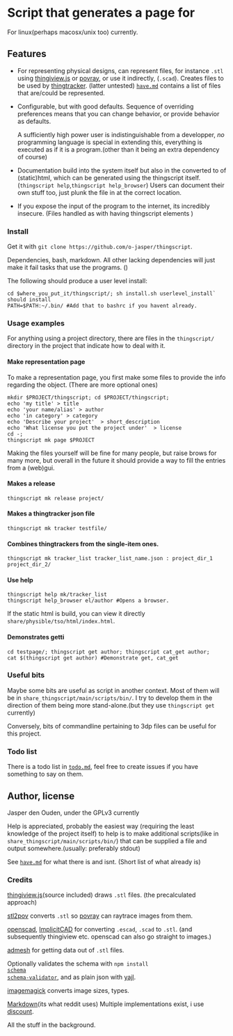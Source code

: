 
# Script that generates a page for 
For linux(perhaps macosx/unix too) currently. 

## Features
* For representing physical designs, can represent files, for instance `.stl` 
  using [thingiview.js](https://github.com/tbuser/thingiview.js) or
  [povray](http://povray.org/), or use it indirectly, (`.scad`).
  Creates files to be used by [thingtracker](http://thingtracker.net/).
  (latter untested) [`have.md`](have.md) contains a list of files that are/could
  be represented.
  
* Configurable, but with good defaults. Sequence of overriding preferences means 
  that you can change behavior, or provide behavior as defaults.

  A sufficiently high power user is indistinguishable from a developper, *no* 
  programming language is special in extending this, everything is executed as
  if it is a program.(other than it being an extra dependency of course)

* Documentation build into the system itself but also in the converted to
  of (static)html, which can be generated using the thingscript itself. 
  (`thingscript help`,`thingscript help_browser`) Users can document their
  own stuff too, just plunk the file in at the correct location.

* If you expose the input of the program to the internet, its incredibly insecure.
  (Files handled as with having thingscript elements )

### Install
Get it with `git clone https://github.com/o-jasper/thingscript`.

Dependencies, bash, markdown. All other lacking dependencies will just make it
fail tasks that use the programs. ()

The following should produce a user level install:

    cd $where_you_put_it/thingscript/; sh install.sh userlevel_install` should install
    PATH=$PATH:~/.bin/ #Add that to bashrc if you havent already.

### Usage examples
For anything using a project directory, there are files in the `thingscript/` 
directory in the project that indicate how to deal with it.

#### Make representation page
To make a representation page, you first make some files to provide the info regarding 
the object. (There are more optional ones)

    mkdir $PROJECT/thingscript; cd $PROJECT/thingscript;
    echo 'my title' > title
    echo 'your name/alias' > author
    echo 'in category' > category
    echo 'Describe your project'  > short_description
    echo 'What license you put the project under'  > license
    cd -;
    thingscript mk page $PROJECT

Making the files yourself will be fine for many people, but raise brows for many
more, but overall in the future it should provide a way to fill the entries from
a (web)gui.

#### Makes a release

    thingscript mk release project/
#### Makes a thingtracker json file

    thingscript mk tracker testfile/

#### Combines thingtrackers from the single-item ones.

    thingscript mk tracker_list tracker_list_name.json : project_dir_1 project_dir_2/
    
#### Use help

    thingscript help mk/tracker_list
    thingscript help_browser el/author #Opens a browser.
    
If the static html is build, you can view it directly 
`share/physible/tso/html/index.html`.

#### Demonstrates getti

    cd testpage/; thingscript get author; thingscript cat_get author;
    cat $(thingscript get author) #Demonstrate get, cat_get

### Useful bits
Maybe some bits are useful as script in another context. Most of them will be in
`share_thingscript/main/scripts/bin/`. I try to develop them in the direction
of them being more stand-alone.(but they use `thingscript get` currently)

Conversely, bits of commandline pertaining to 3dp files can be useful for this
project.

### Todo list
There is a todo list in
[`todo.md`](https://github.com/o-jasper/thingscript/blob/master/todo.md), feel free to create issues if you have something to say on them.

## Author, license
Jasper den Ouden, under the GPLv3 currently

Help is appreciated, probably the easiest way
(requiring the least knowledge of the project itself) to help is to make
additional scripts(like in `share_thingscript/main/scripts/bin/`) that can
be supplied a file and output somewhere.(usually: preferably stdout)

See [`have.md`](https://github.com/o-jasper/thingscript/blob/master/have.md)
for what there is and isnt. (Short list of what already is)

### Credits
[thingiview.js](https://github.com/tbuser/thingiview.js)(source included) draws `.stl` files.
(the precalculated approach)

[stl2pov](http://rsmith.home.xs4all.nl/software/py-stl-stl2pov.html") converts `.stl` so
[povray](http://povray.org/) can raytrace images from them.

[openscad](http://www.openscad.org/),
[ImplicitCAD](http://implicitcad.org) for converting `.escad`, `.scad` to `.stl`.
(and subsequently thingiview etc. openscad can also go straight to images.)

[admesh](http://www.varlog.com/admesh-htm) for getting data out of `.stl` files.

Optionally validates the schema with 
<code>npm install <a href="https://github.com/akidee/schema.js">schema</a> 
<a href="https://github.com/Nijikokun/Validator.git">schema-validator</a></code>, and
as plain json with [yajl](http://lloyd.github.com/yajl/).

[imagemagick](http://imagemagick.org/) converts image sizes, types.

[Markdown](http://daringfireball.net/projects/markdown/)(its what reddit uses)
Multiple implementations exist, i use
[discount](http://www.pell.portland.or.us/~orc/Code/discount/).

All the stuff in the background.
